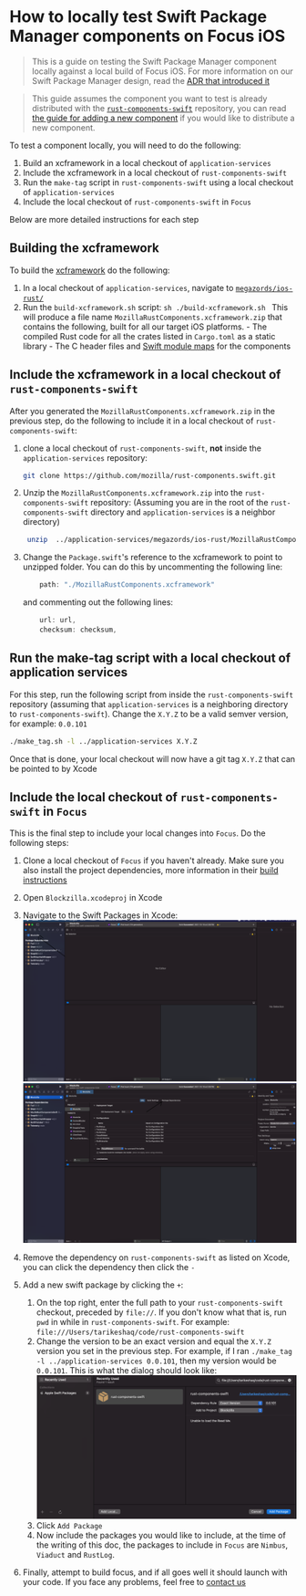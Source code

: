 # How to locally test Swift Package Manager components on Focus iOS
> This is a guide on testing the Swift Package Manager component locally against a local build of Focus iOS. For more information on our Swift Package Manager design, read the [ADR that introduced it](../adr/0003-swift-packaging.md)

> This guide assumes the component you want to test is already distributed with the [`rust-components-swift`](https://github.com/mozilla/rust-components-swift) repository, you can read [the guide for adding a new component](./adding-a-new-component.md#including-the-component-in-the-swift-package-manager-megazord) if you would like to distribute a new component.

To test a component locally, you will need to do the following:
1. Build an xcframework in a local checkout of `application-services`
1. Include the xcframework in a local checkout of `rust-components-swift`
1. Run the `make-tag` script in `rust-components-swift` using a local checkout of `application-services`
1. Include the local checkout of `rust-components-swift` in `Focus`

Below are more detailed instructions for each step

## Building the xcframework
To build the [xcframework](https://developer.apple.com/documentation/swift_packages/distributing_binary_frameworks_as_swift_packages) do the following:
1. In a local checkout of `application-services`, navigate to [`megazords/ios-rust/`](https://github.com/mozilla/application-services/tree/main/megazords/ios-rust)
1. Run the `build-xcframework.sh` script: 
        ```sh
        ./build-xcframework.sh
        ```
        This will produce a file name `MozillaRustComponents.xcframework.zip` that contains the following, built for all our target iOS platforms.
        - The compiled Rust code for all the crates listed in `Cargo.toml` as a static library
        - The C header files and [Swift module maps](https://clang.llvm.org/docs/Modules.html) for the components

## Include the xcframework in a local checkout of `rust-components-swift`
After you generated the `MozillaRustComponents.xcframework.zip` in the previous step, do the following to include it in a local checkout of `rust-components-swift`:
1. clone a local checkout of `rust-components-swift`, **not** inside the `application-services` repository:
    ```sh
    git clone https://github.com/mozilla/rust-components.swift.git
    ```
1. Unzip the `MozillaRustComponents.xcframework.zip` into the `rust-components-swift` repository: (Assuming you are in the root of the `rust-components-swift` directory and `application-services` is a neighbor directory)
    ```sh
     unzip  ../application-services/megazords/ios-rust/MozillaRustComponents.xcframework.zip -d .
    ```
1. Change the `Package.swift`'s reference to the xcframework to point to unzipped folder. You can do this by uncommenting the following line:
    ```swift
        path: "./MozillaRustComponents.xcframework"
    ```
    and commenting out the following lines:
    ```swift
        url: url,
        checksum: checksum,
    ```

## Run the make-tag script with a local checkout of application services
For this step, run the following script from inside the `rust-components-swift` repository (assuming that `application-services` is a neighboring directory to `rust-components-swift`). Change the `X.Y.Z` to be a valid semver version, for example: `0.0.101`
```sh
./make_tag.sh -l ../application-services X.Y.Z
```
Once that is done, your local checkout will now have a git tag `X.Y.Z` that can be pointed to by Xcode

## Include the local checkout of `rust-components-swift` in `Focus`
This is the final step to include your local changes into `Focus`. Do the following steps:
1. Clone a local checkout of `Focus` if you haven't already. Make sure you also install the project dependencies, more information in their [build instructions](https://github.com/mozilla-mobile/focus-ios#build-instructions)
1. Open `Blockzilla.xcodeproj` in Xcode
1. Navigate to the Swift Packages in Xcode:
![Screenshot of where to find the setting for Blockzilla](./img/xcode-blockzilla.png)
![Screenshot of where to find the package dependencies](./img/xcode-package-deps.png)
1. Remove the dependency on `rust-components-swift` as listed on Xcode, you can click the dependency then click the `-`
1. Add a new swift package by clicking the `+`:

    1. On the top right, enter the full path to your `rust-components-swift` checkout, preceded by `file://`. If you don't know what that is, run `pwd` in while in `rust-components-swift`. For example: `file:///Users/tarikeshaq/code/rust-components-swift`
    1. Change the version to be an exact version and equal the `X.Y.Z` version you set in the previous step. For example, if I ran `./make_tag -l ../application-services 0.0.101`, then my version would be `0.0.101`. This is what the dialog should look like:
    ![Dialog for including the `rust-components-swift` package](./img/xcode-package-include.png)
    1. Click `Add Package`
    1. Now include the packages you would like to include, at the time of the writing of this doc, the packages to include in `Focus` are `Nimbus`, `Viaduct` and `RustLog`.
1. Finally, attempt to build focus, and if all goes well it should launch  with your code. If you face any problems, feel free to [contact us](../index.md#contact-us)


